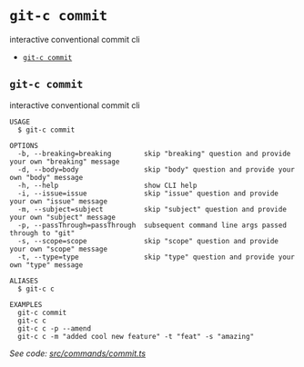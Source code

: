 # `git-c commit`

interactive conventional commit cli

- [`git-c commit`](#git-c-commit)

## `git-c commit`

interactive conventional commit cli

```
USAGE
  $ git-c commit

OPTIONS
  -b, --breaking=breaking        skip "breaking" question and provide your own "breaking" message
  -d, --body=body                skip "body" question and provide your own "body" message
  -h, --help                     show CLI help
  -i, --issue=issue              skip "issue" question and provide your own "issue" message
  -m, --subject=subject          skip "subject" question and provide your own "subject" message
  -p, --passThrough=passThrough  subsequent command line args passed through to "git"
  -s, --scope=scope              skip "scope" question and provide your own "scope" message
  -t, --type=type                skip "type" question and provide your own "type" message

ALIASES
  $ git-c c

EXAMPLES
  git-c commit
  git-c c
  git-c c -p --amend
  git-c c -m "added cool new feature" -t "feat" -s "amazing"
```

_See code: [src/commands/commit.ts](https://github.com/comparto/git-c/blob/v2.0.0/src/commands/commit.ts)_
